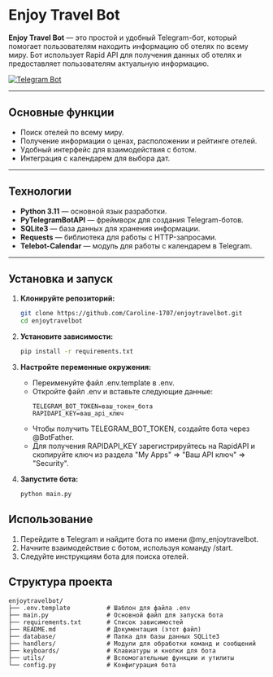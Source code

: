 # Enjoy Travel Bot

**Enjoy Travel Bot** — это простой и удобный Telegram-бот, который помогает пользователям находить информацию об отелях по всему миру. Бот использует Rapid API для получения данных об отелях и предоставляет пользователям актуальную информацию.

[![Telegram Bot](https://img.shields.io/badge/Telegram-Bot-blue.svg)](https://t.me/my_enjoytravelbot)

---

## Основные функции

- Поиск отелей по всему миру.
- Получение информации о ценах, расположении и рейтинге отелей.
- Удобный интерфейс для взаимодействия с ботом.
- Интеграция с календарем для выбора дат.

---

## Технологии

- **Python 3.11** — основной язык разработки.
- **PyTelegramBotAPI** — фреймворк для создания Telegram-ботов.
- **SQLite3** — база данных для хранения информации.
- **Requests** — библиотека для работы с HTTP-запросами.
- **Telebot-Calendar** — модуль для работы с календарем в Telegram.

---

## Установка и запуск

1. **Клонируйте репозиторий:**
   ```bash
   git clone https://github.com/Caroline-1707/enjoytravelbot.git
   cd enjoytravelbot
   
2. **Установите зависимости:**
   ```bash
   pip install -r requirements.txt
   
3. **Настройте переменные окружения:**
   - Переименуйте файл .env.template в .env.
   - Откройте файл .env и вставьте следующие данные:
     ```plaintext
     TELEGRAM_BOT_TOKEN=ваш_токен_бота
     RAPIDAPI_KEY=ваш_api_ключ
   - Чтобы получить TELEGRAM_BOT_TOKEN, создайте бота через @BotFather.
   - Для получения RAPIDAPI_KEY зарегистрируйтесь на RapidAPI и скопируйте ключ из раздела "My Apps" => "Ваш API ключ" => "Security".
  
4. **Запустите бота:**
   ```bash
   python main.py

## Использование

1. Перейдите в Telegram и найдите бота по имени @my_enjoytravelbot.
2. Начните взаимодействие с ботом, используя команду /start.
3. Следуйте инструкциям бота для поиска отелей.

## Структура проекта

```text
enjoytravelbot/
├── .env.template          # Шаблон для файла .env
├── main.py                # Основной файл для запуска бота
├── requirements.txt       # Список зависимостей
├── README.md              # Документация (этот файл)
├── database/              # Папка для базы данных SQLite3
├── handlers/              # Модули для обработки команд и сообщений
├── keyboards/             # Клавиатуры и кнопки для бота
├── utils/                 # Вспомогательные функции и утилиты
└── config.py              # Конфигурация бота


